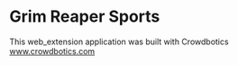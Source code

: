 # Grim Reaper Sports

This web_extension application was built with Crowdbotics www.crowdbotics.com

